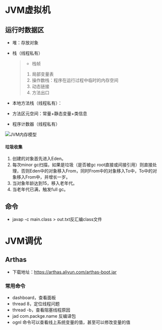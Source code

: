 # JVM虚拟机

## 运行时数据区

- 堆：存放对象

- 栈（线程私有）

  > - 栈帧
  >
  > 1. 局部变量表
  > 2. 操作数栈：程序在运行过程中临时的内存空间
  > 3. 动态链接
  > 4. 方法出口

- 本地方法栈（线程私有）：

- 方法区元空间：常量+静态变量+类信息

- 程序计数器（线程私有）

![JVM内存模型](https://raw.githubusercontent.com/lrffun/ImageStorage/main/img/JVM%E5%86%85%E5%AD%98%E6%A8%A1%E5%9E%8B.png)

#### 垃圾收集

1. 创建的对象首先进入Eden。
2. 每次minor gc扫描，如果是垃圾（是否被gc root直接或间接引用）则直接处理，否则Eden中的对象移入From，同时From中的对象移入To中，To中的对象移入From中，并增长一岁。
3. 当对象年龄达到15，移入老年代。
4. 当老年代已满，触发full gc。

## 命令

- javap -c main.class > out.txt反汇编class文件

# JVM调优

## Arthas

- 下载地址：https://arthas.aliyun.com/arthas-boot.jar

### 常用命令

- dashboard，查看面板
- thread 8，定位线程问题
- thread -b，查看阻塞线程原因
- jad com.packge.name 反编译包
- ognl 命令可以查看线上系统变量的值，甚至可以修改变量的值


